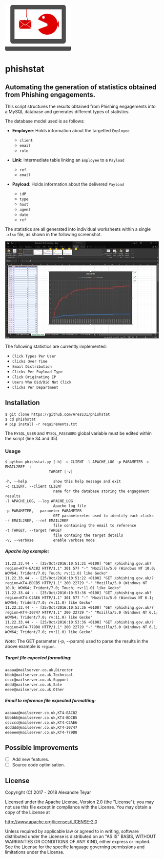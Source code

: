 ![phishstat](images/phishstat.png)
# phishstat
## Automating the generation of statistics obtained from Phishing engagements.

This script structures the results obtained from Phishing engagements into a MySQL database and generates different types of statistics.

The database model used is as follows:
* **Employee**: Holds information about the targetted `Employee` 
  * `client`
  * `email`
  * `role`

* **Link**: Intermediate table linking an `Employee` to a `Payload`
  * `ref`
  * `email`

* **Payload**: Holds information about the delivered `Payload` 
  * `idP`
  * `type`
  * `host`
  * `agent`
  * `date`
  * `ref`

The statistics are all generated into individual worksheets within a single `.xlsx` file, as shown in the following screenshot.
 
![example](images/example.png)

The following statistics are currently implemented:
* `Click Types Per User`
* `Clicks Over Time`
* `Email Distribution`
* `Clicks Per Payload Type`
* `Click Originating IP`
* `Users Who Did/Did Not Click`
* `Clicks Per Department`

## Installation
```
$ git clone https://github.com/AresS31/phishstat
$ cd phishstat
# pip install -r requirements.txt
```
The `MYSQL_USER` and `MYSQL_PASSWORD` global variable must be edited  within the script (line 34 and 35).

### Usage
```
$ python phishstat.py [-h] -c CLIENT -l APACHE_LOG -p PARAMETER -r EMAIL2REF -t
                    TARGET [-v]

-h, --help            show this help message and exit
-c CLIENT, --client CLIENT
                      name for the database storing the engagement results
-l APACHE_LOG, --log APACHE_LOG
                      Apache log file
-p PARAMETER, --parameter PARAMETER
                      GET parametereter used to identify each clicks
-r EMAIL2REF, --ref EMAIL2REF
                      file containing the email to reference
-t TARGET, --target TARGET
                      file containg the target details
-v, --verbose         enable verbose mode
```
##### Apache log example:
```
11.22.33.44 - - [25/Oct/2016:10:51:21 +0100] "GET /phishing.gov.uk?region=KT4-EAC82 HTTP/1.1" 301 577 "-" "Mozilla/5.0 (Windows NT 10.0; WOW64; Trident/7.0; Touch; rv:11.0) like Gecko"
11.22.33.44 - - [25/Oct/2016:10:51:22 +0100] "GET /phishing.gov.uk/?region=KT4-BDCB5 HTTP/1.1" 200 22729 "-" "Mozilla/5.0 (Windows NT 10.0; WOW64; Trident/7.0; Touch; rv:11.0) like Gecko"
11.22.33.44 - - [25/Oct/2016:10:53:36 +0100] "GET /phishing.gov.uk?region=KT4-C2AE6 HTTP/1.1" 301 577 "-" "Mozilla/5.0 (Windows NT 6.1; WOW64; Trident/7.0; rv:11.0) like Gecko"
11.22.33.44 - - [25/Oct/2016:10:53:36 +0100] "GET /phishing.gov.uk/?region=KT4-30747 HTTP/1.1" 200 22729 "-" "Mozilla/5.0 (Windows NT 6.1; WOW64; Trident/7.0; rv:11.0) like Gecko"
11.22.33.44 - - [25/Oct/2016:10:53:36 +0100] "GET /phishing.gov.uk/?region=KT4-779D8 HTTP/1.1" 200 22729 "-" "Mozilla/5.0 (Windows NT 6.1; WOW64; Trident/7.0; rv:11.0) like Gecko"         
```

*Note*: The GET parameter (-p, --param) used to parse the results in the above example is `region`.

##### Target file expected formatting:
```
aaaaa@mailserver.co.uk,Director
bbbb@mailserver.co.uk,Technical
cccc@mailserver.co.uk,Support
dddd@mailserver.co.uk,Sale
eeee@mailserver.co.uk,Other
```

##### Email to reference file expected formatting:
```
aaaaaa@mailserver.co.uk,KT4-EAC82
bbbbbb@mailserver.co.uk,KT4-BDCB5
cccccc@mailserver.co.uk,KT4-C2AE6
dddddd@mailserver.co.uk,KT4-30747
eeeeee@mailserver.co.uk,KT4-779D8
```

## Possible Improvements
- [ ] Add new features.
- [ ] Source code optimisation.

## License
Copyright (C) 2017 - 2018 Alexandre Teyar

Licensed under the Apache License, Version 2.0 (the "License");
you may not use this file except in compliance with the License.
You may obtain a copy of the License at

<http://www.apache.org/licenses/LICENSE-2.0>

Unless required by applicable law or agreed to in writing, software
distributed under the License is distributed on an "AS IS" BASIS,
WITHOUT WARRANTIES OR CONDITIONS OF ANY KIND, either express or implied.
See the License for the specific language governing permissions and
limitations under the License.
